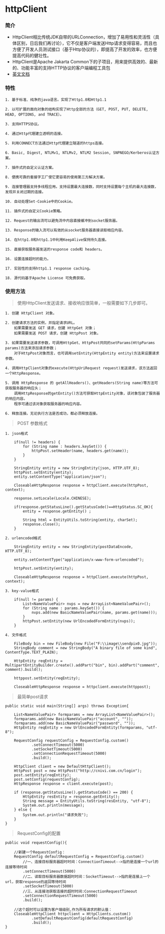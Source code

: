 # httpClient #

### 简介 ###

- HttpClient相比传统JDK自带的URLConnection，增加了易用性和灵活性（具体区别，日后我们再讨论），它不仅是客户端发送Http请求变得容易，而且也方便了开发人员测试接口（基于Http协议的），即提高了开发的效率，也方便提高代码的健壮性。
- HttpClient是Apache Jakarta Common下的子项目，用来提供高效的、最新的、功能丰富的支持HTTP协议的客户端编程工具包
- [英文文档](http://hc.apache.org/httpcomponents-client-ga/tutorial/html/index.html)

### 特性 ###

	1. 基于标准、纯净的java语言。实现了Http1.0和Http1.1
	
	2. 以可扩展的面向对象的结构实现了Http全部的方法（GET, POST, PUT, DELETE, HEAD, OPTIONS, and TRACE）。
	
	3. 支持HTTPS协议。
	
	4. 通过Http代理建立透明的连接。
	
	5. 利用CONNECT方法通过Http代理建立隧道的https连接。
	
	6. Basic, Digest, NTLMv1, NTLMv2, NTLM2 Session, SNPNEGO/Kerberos认证方案。
	
	7. 插件式的自定义认证方案。
	
	8. 便携可靠的套接字工厂使它更容易的使用第三方解决方案。
	
	9. 连接管理器支持多线程应用。支持设置最大连接数，同时支持设置每个主机的最大连接数，发现并关闭过期的连接。
	
	10. 自动处理Set-Cookie中的Cookie。
	
	11. 插件式的自定义Cookie策略。
	
	12. Request的输出流可以避免流中内容直接缓冲到socket服务器。
	
	13. Response的输入流可以有效的从socket服务器直接读取相应内容。
	
	14. 在http1.0和http1.1中利用KeepAlive保持持久连接。
	
	15. 直接获取服务器发送的response code和 headers。
	
	16. 设置连接超时的能力。
	
	17. 实验性的支持http1.1 response caching。
	
	18. 源代码基于Apache License 可免费获取。

### 使用方法 ###

> 使用HttpClient发送请求、接收响应很简单，一般需要如下几步即可。

	1. 创建 HttpClient 对象。
	
	2. 创建请求方法的实例，并指定请求URL。
		如果需要发送 GET 请求，创建 HttpGet 对象；
		如果需要发送 POST 请求，创建 HttpPost 对象。
	
	3. 如果需要发送请求参数，可调用HttpGet、HttpPost共同的setParams(HttpParams params)方法来添加请求参数；
		对于HttpPost对象而言，也可调用setEntity(HttpEntity entity)方法来设置请求参数。
	
	4. 调用HttpClient对象的execute(HttpUriRequest request)发送请求，该方法返回一个HttpResponse。
	
	5. 调用 HttpResponse 的 getAllHeaders()、getHeaders(String name)等方法可获取服务器的响应头；
		调用HttpResponse的getEntity()方法可获取HttpEntity对象，该对象包装了服务器的响应内容。
		程序可通过该对象获取服务器的响应内容。
	
	6. 释放连接。无论执行方法是否成功，都必须释放连接。


> POST 参数格式 

	1. json格式

	    if(null != headers) {
	        for (String name : headers.keySet()) {
	            httpPost.setHeader(name, headers.get(name));
	        }
	    }
	
	    StringEntity entity = new StringEntity(json, HTTP.UTF_8);
	    httpPost.setEntity(entity);
	    entity.setContentType("application/json");
	
	    CloseableHttpResponse response = httpClient.execute(httpPost, context);
	
		response.setLocale(Locale.CHINESE);
	
	    if(response.getStatusLine().getStatusCode()==HttpStatus.SC_OK){
	        entity = response.getEntity() ;
	
	        String html = EntityUtils.toString(entity, charSet);
	        response.close();
	    }

	2. urlencoded格式

	    StringEntity entity = new StringEntity(postDataEncode, HTTP.UTF_8);
	
	    entity.setContentType("application/x-www-form-urlencoded");
	
	    httpPost.setEntity(entity);
	
	    CloseableHttpResponse response = httpClient.execute(httpPost, context);
                
	3. key-value格式

	    if(null != params) {
	        List<NameValuePair> nvps = new ArrayList<NameValuePair>();
	        for (String name : params.keySet()) {
	            nvps.add(new BasicNameValuePair(name, params.get(name)));
	        }
	        httpPost.setEntity(new UrlEncodedFormEntity(nvps));
	    }

	4. 文件格式  
     
        FileBody bin = new FileBody(new File("F:\\image\\sendpix0.jpg"));   
        StringBody comment = new StringBody("A binary file of some kind", ContentType.TEXT_PLAIN);   
 
        HttpEntity reqEntity = MultipartEntityBuilder.create().addPart("bin", bin).addPart("comment", comment).build();   
 
        httppost.setEntity(reqEntity);   
   
        CloseableHttpResponse response = httpclient.execute(httppost);   

> 最简单post请求

	public static void main(String[] args) throws Exception{  

        List<NameValuePair> formparams = new ArrayList<NameValuePair>();  
        formparams.add(new BasicNameValuePair("account", ""));  
        formparams.add(new BasicNameValuePair("password", ""));  
        HttpEntity reqEntity = new UrlEncodedFormEntity(formparams, "utf-8");  
    
        RequestConfig requestConfig = RequestConfig.custom()  
        		.setConnectTimeout(5000)	
                .setSocketTimeout(5000)		  
                .setConnectionRequestTimeout(5000)  
                .build();  
    
        HttpClient client = new DefaultHttpClient();  
        HttpPost post = new HttpPost("http://cnivi.com.cn/login");  
        post.setEntity(reqEntity);  
        post.setConfig(requestConfig);  
        HttpResponse response = client.execute(post);  
    
        if (response.getStatusLine().getStatusCode() == 200) {  
            HttpEntity resEntity = response.getEntity();  
            String message = EntityUtils.toString(resEntity, "utf-8");  
            System.out.println(message);  
        } else {  
            System.out.println("请求失败");  
        }  
    }  


> RequestConfig的配置

	public void requestConfig(){  

		//新建一个RequestConfig：  
        RequestConfig defaultRequestConfig = RequestConfig.custom()  
            //一、连接目标服务器超时时间：ConnectionTimeout-->指的是连接一个url的连接等待时间  
            .setConnectTimeout(5000)  
            //二、读取目标服务器数据超时时间：SocketTimeout-->指的是连接上一个url，获取response的返回等待时间  
            .setSocketTimeout(5000)  
            //三、从连接池获取连接的超时时间:ConnectionRequestTimeout  
            .setConnectionRequestTimeout(5000)  
            .build();  
	           
		//这个超时可以设置为客户端级别,作为所有请求的默认值：  
		CloseableHttpClient httpclient = HttpClients.custom()  
	            .setDefaultRequestConfig(defaultRequestConfig)  
	            .build();  
    }  
